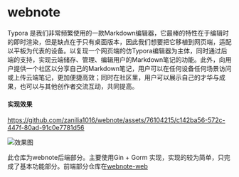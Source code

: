 # webnote
Typora 是我们非常频繁使用的一款Markdown编辑器，它最棒的特性在于编辑时的即时渲染，但是缺点在于只有桌面版本，因此我们想要把它移植到网页端，适配以平板为代表的设备。以复现一个网页端的仿Typora编辑器为主体，同时通过后端的支持，实现云端储存、管理、编辑用户的Markdown笔记的功能。此外，向用户提供一个社区以分享自己的Markdown笔记，用户可以在任何设备任何场景访问或上传云端笔记，更加便捷高效；同时在社区里，用户可以展示自己的才华与成果，也可以与其他创作者交流互动，共同提高。

#### 实现效果

https://github.com/zanilia1016/webnote/assets/76104215/c142ba56-572c-447f-80ad-91c0e7781d56


![效果图](https://github.com/zanilia1016/webnote/assets/76104215/dcdce8b7-f772-4585-a08c-56a9746aaf18)


此仓库为webnote后端部分。主要使用Gin + Gorm 实现，实现的较为简单，只完成了基本功能部分。前端部分仓库在[webnote-web](https://github.com/zanilia1016/webnote-web)
